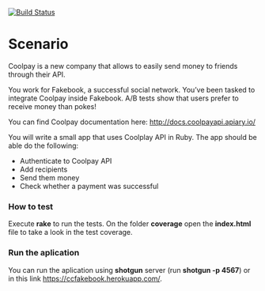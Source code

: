 [![Build
Status](https://travis-ci.org/agranado2k/cc_fakebook.svg?branch=master)](https://travis-ci.org/agranado2k/cc_fakebook)

# Scenario

Coolpay is a new company that allows to easily send money to friends
through their API.

You work for Fakebook, a successful social network. You’ve been tasked
to integrate Coolpay inside Fakebook. A/B tests show that users prefer
to receive money than pokes!

You can find Coolpay documentation here:
http://docs.coolpayapi.apiary.io/

You will write a small app that uses Coolplay API in Ruby. The app
should be able do the following:

- Authenticate to Coolpay API
- Add recipients
- Send them money
- Check whether a payment was successful

### How to test
Execute **rake** to run the tests. On the folder **coverage** open the
**index.html** file to take a look in the test coverage.

### Run the aplication
You can run the aplication using **shotgun** server (run **shotgun -p
4567**) or in this link https://ccfakebook.herokuapp.com/.


